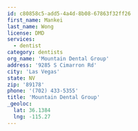 ```yaml
---
id: c80858c5-add5-4a4d-8b08-67863f32ff26
first_name: Mankei
last_name: Wong
license: DMD
services:
  - dentist
category: dentists
org_name: 'Mountain Dental Group'
address: '9285 S Cimarron Rd'
city: 'Las Vegas'
state: NV
zip: '89178'
phone: '(702) 433-5355'
title: 'Mountain Dental Group'
_geoloc:
  lat: 36.1384
  lng: -115.27
---
```

